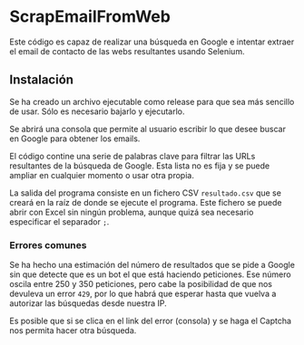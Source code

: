 # ScrapEmailFromWeb
Este código es capaz de realizar una búsqueda en Google e intentar extraer el email de contacto de las webs resultantes usando Selenium.

## Instalación
Se ha creado un archivo ejecutable como release para que sea más sencillo de usar. Sólo es necesario bajarlo y ejecutarlo.

Se abrirá una consola que permite al usuario escribir lo que desee buscar en Google para obtener los emails.

El código contine una serie de palabras clave para filtrar las URLs resultantes de la búsqueda de Google. Esta lista no es fija y se puede ampliar en cualquier momento o usar otra propia.

La salida del programa consiste en un fichero CSV `resultado.csv` que se creará en la raíz de donde se ejecute el programa. Este fichero se puede abrir con Excel sin ningún problema, aunque quizá sea necesario especificar el separador `;`.

### Errores comunes
Se ha hecho una estimación del número de resultados que se pide a Google sin que detecte que es un bot el que está haciendo peticiones. Ese número oscila entre 250 y 350 peticiones, pero cabe la posibilidad de que nos devuleva un error `429`, por lo que habrá que esperar hasta que vuelva a autorizar las búsquedas desde nuestra IP.

Es posible que si se clica en el link del error (consola) y se haga el Captcha nos permita hacer otra búsqueda.